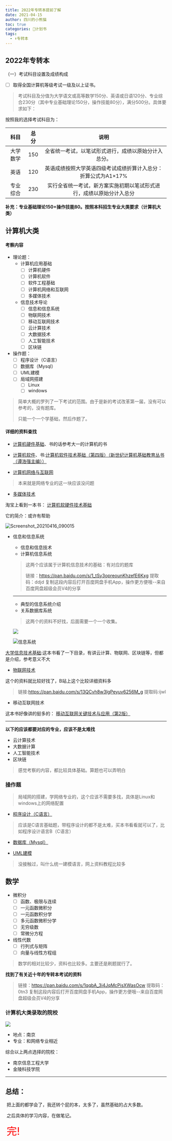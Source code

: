 ```yaml
---
title: 2022年专转本提前了解
date: 2021-04-15 
author: 四川的小熊猫
toc: true
categories: 📃计划书
tags:
  - ⬆️专转本
---
```




## 2022年专转本

（一）考试科目设置及成绩构成

- [ ] 取得全国计算机等级考试一级及以上证书。

> 考试科目及分值为大学语文或高等数学150分、英语或日语120分、专业综合230分（其中专业基础理论150分，操作技能80分），满分500分。具体要求如下：

按照我的选择考试科目为：

|   科目   | 总分 |                             说明                             |
| :------: | :--: | :----------------------------------------------------------: |
| 大学数学 | 150  |     全省统一考试，以笔试形式进行，成绩以原始分计入总分。     |
|   英语   | 120  | 英语成绩按照大学英语四级考试成绩折算计入总分：折算公式为A1×17% |
| 专业综合 | 230  | 实行全省统一考试，新方案实施初期以笔试形式进行，成绩以原始分计入总分 |

​							**补充：专业基础理论150+操作技能80。按照本科招生专业大类要求（计算机大类）**

## 计算机大类

#### 考察内容

- 理论题：
    - 计算机应用基础
        - [ ] 计算机硬件
        - [ ] 计算机软件
        - [ ] 软件工程基础
        - [ ] 计算机网络和互联网
        - [ ] 多媒体技术
    - 信息技术导论
        - [ ] 信息和信息系统
        - [ ] 物联网技术
        - [ ] 移动互联网技术
        - [ ] 云计算技术
        - [ ] 大数据技术
        - [ ] 人工智能技术
        - [ ] 区块链
- 操作题：
    - [ ] 程序设计（C语言）
    - [ ] 数据库（Mysql）
    - [ ] UML建模
    - [ ] 局域网搭建
        - [ ] Linux
        - [ ] windows

> 简单大概的罗列了一下考试的范围。由于是新的考试改革第一届，没有可以参考的，没有题库。
>
> 只能一个一个学基础，然后作题了。

#### 详细的资料查找

- [计算机硬件基础](https://www.bilibili.com/video/BV1M7411P7PM?from=search&seid=1076123557327915839)、书的话参考大一的计算机的书
- [计算机软件](https://www.bilibili.com/video/BV1xa4y1j7ZN?from=search&seid=5803668734981170135)、书:[计算机软件技术基础（第四版）（新世纪计算机基础教育丛书（谭浩强主编））](https://m.tb.cn/h.4pqs0QQ?sm=917b3d)

- [计算机网络与互联网](https://www.bilibili.com/video/BV1yE411G7Ma?from=search&seid=13358704872890717256)

> 本来就是网络专业的这一块应该没问题

- [多媒体技术](https://www.bilibili.com/video/BV134411R7wz?from=search&seid=16406115623497525109)

淘宝上看到一本书： [计算机软硬件技术基础](https://m.tb.cn/h.4pqJJlr?sm=04bf29)

它的简介：或许有帮助

![Screenshot_20210416_090015](https://scdxxm.oss-cn-shanghai.aliyuncs.com/img/Screenshot_20210416_090015.jpg)

- 信息和信息系统

    - 信息和信息技术
    - 计算机信息系统

    > 这两个应该属于计算机信息技术的基础：有对应的题库
    >
    > 链接：https://pan.baidu.com/s/1_tSy3opreounKhzefE6Kxg 
    > 提取码：ddjd 
    > 复制这段内容后打开百度网盘手机App，操作更方便哦--来自百度网盘超级会员V4的分享

    ---------------------------------

    - 典型的信息系统介绍
    - 关系数据库系统

    > 这两个的资料不好找，后面需要一个一个收集。

    ![](https://scdxxm.oss-cn-shanghai.aliyuncs.com/img/数据库.png)

    ![信息系统](https://scdxxm.oss-cn-shanghai.aliyuncs.com/img/信息系统.png)

[大学信息技术基础](https://m.tb.cn/h.4K9l0so?sm=59c012 ):这本书看了一下目录，有讲云计算、物联网、区块链等，但都是介绍，参考意义不大

- [物联网技术](https://www.bilibili.com/video/BV15E411j769?from=search&seid=11793026903556047072)

这个的资料就比较好找了，B站上这个比较详细资料多

> 链接:https://pan.baidu.com/s/13QCvh8w3lgPeyuv6256M_g 提取码:ijwl

- 移动互联网技术

这本书好像讲的挺多的： [移动互联网关键技术与应用（第2版）](https://m.tb.cn/h.4LD4LGM?sm=6dd6e4)

---------------------

**以下的应该都要对应的专业，应该不是太难找**

- 云计算技术
- 大数据计算
- 人工智能技术
- 区块链

> 感觉考察的内容，都比较具体基础。算题也可以弄明白



### 操作题

> 局域网的搭建，学网络专业的，这个应该不需要多找，具体是Linux和windows上的网络配置

- [程序设计（C语言）](https://www.bilibili.com/video/BV1q54y1q79w?from=search&seid=12318205074922016166)

> 应该是C语言基础题，带程序设计的都不是太难，买本书看看就可以了，比如程序设计语言B（C语言）

- [数据库（Mysql）](https://www.bilibili.com/video/BV12b411K7Zu?from=search&seid=6427551328040928950)

- [UML建模](https://www.bilibili.com/video/BV1cE411d7QW?from=search&seid=11104156568335651534)

> 没接触过，叫什么统一建模语言，网上资料教程比较多



## 数学

- 微积分
    - [ ] 函数、极限与连续
    - [ ] 一元函数微积分
    - [ ] 一元函数积分学
    - [ ] 多元函数微积分学
    - [ ] 无穷级数
    - [ ] 常微分方程
- 线性代数
    - [ ] 行列式与矩阵
    - [ ] 向量与线性方程组

> 数学的相对比较少，资料也比较多。主要还是刷题就行了。



**找到了有关近十年的专转本考试的资料**

> 链接：https://pan.baidu.com/s/1qqbA_3i4JqMcPisXWasOcw 
> 提取码：0tn3 
> 复制这段内容后打开百度网盘手机App，操作更方便哦--来自百度网盘超级会员V4的分享

### 计算机大类录取的院校

![](https://scdxxm.oss-cn-shanghai.aliyuncs.com/img/mmexportdefa3b15fb6f746a4c50ba5fb40305b5_1618502821635.webp)

- 地点：南京
- 专业：和网络专业相近

综合以上两点选择的院校：

- 南京信息工程大学
- 金陵科技学院

____________

## 总结：

​			把上面的都学会了，我还转个屁的本，太多了，虽然基础的占大多数。

​			之后具体的学习内容，在做笔记。

​			<font size=6 color=red>完!</font>

